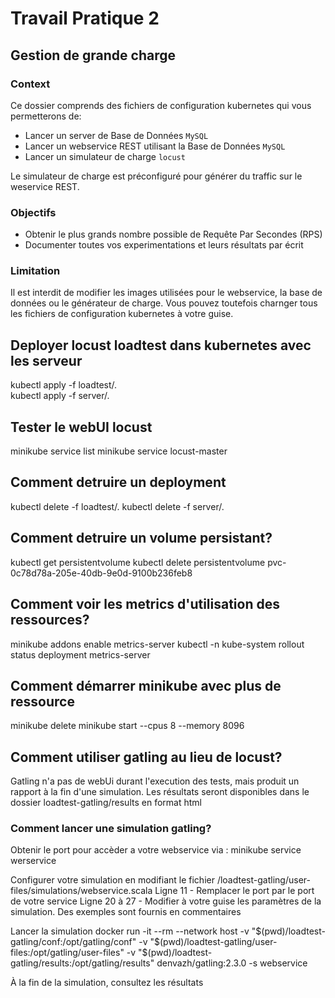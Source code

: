 # Travail Pratique 2
## Gestion de grande charge

### Context
Ce dossier comprends des fichiers de configuration kubernetes qui vous permetterons de:
* Lancer un server de Base de Données `MySQL`
* Lancer un webservice REST utilisant la Base de Données `MySQL`
* Lancer un simulateur de charge `locust`

Le simulateur de charge est préconfiguré pour générer du traffic sur le weservice REST.

### Objectifs
* Obtenir le plus grands nombre possible de Requête Par Secondes (RPS)
* Documenter toutes vos experimentations et leurs résultats par écrit

### Limitation
Il est interdit de modifier les images utilisées pour le webservice, la base de données ou le générateur de charge.
Vous pouvez toutefois charnger tous les fichiers de configuration kubernetes à votre guise.

## Deployer locust loadtest dans kubernetes avec les serveur
kubectl apply -f loadtest/.  
kubectl apply -f server/.  

## Tester le webUI locust
minikube service list
minikube service locust-master

## Comment detruire un deployment
kubectl delete -f loadtest/.
kubectl delete -f server/.  

## Comment detruire un volume persistant?
kubectl get persistentvolume
kubectl delete persistentvolume pvc-0c78d78a-205e-40db-9e0d-9100b236feb8

## Comment voir les metrics d'utilisation des ressources?
minikube addons enable metrics-server
kubectl -n kube-system rollout status deployment metrics-server

## Comment démarrer minikube avec plus de ressource
minikube delete
minikube start --cpus 8 --memory 8096

## Comment utiliser gatling au lieu de locust?
Gatling n'a pas de webUi durant l'execution des tests, mais produit un rapport à la fin d'une simulation.
Les résultats seront disponibles dans le dossier loadtest-gatling/results en format html

### Comment lancer une simulation gatling?
Obtenir le port pour accèder a votre webservice via :
minikube service werservice

Configurer votre simulation en modifiant le fichier /loadtest-gatling/user-files/simulations/webservice.scala
Ligne 11 - Remplacer le port par le port de votre service
Ligne 20 à 27 - Modifier à votre guise les paramètres de la simulation. Des exemples sont fournis en commentaires

Lancer la simulation
docker run -it --rm  --network host -v "$(pwd)/loadtest-gatling/conf:/opt/gatling/conf" -v "$(pwd)/loadtest-gatling/user-files:/opt/gatling/user-files" -v "$(pwd)/loadtest-gatling/results:/opt/gatling/results" denvazh/gatling:2.3.0 -s webservice

À la fin de la simulation, consultez les résultats

